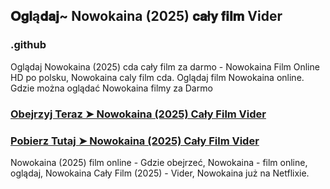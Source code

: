 ## 𝐎𝐠𝐥ą𝐝𝐚𝐣~ Nowokaina (2025) 𝐜𝐚ł𝐲 𝐟𝐢𝐥𝐦 Vider

### .github

Oglądaj Nowokaina (2025) cda cały film za darmo - Nowokaina Film Online HD po polsku, Nowokaina caly film cda. Oglądaj film Nowokaina online. Gdzie można oglądać Nowokaina filmy za Darmo

### [Obejrzyj Teraz ➤ Nowokaina (2025) Cały Film Vider](https://watching4khdmovies.blogspot.com/2025/03/novocaine.html)

### [Pobierz Tutaj ➤ Nowokaina (2025) Cały Film Vider](https://watching4khdmovies.blogspot.com/2025/03/novocaine.html)

Nowokaina (2025) film online - Gdzie obejrzeć, Nowokaina - film online, oglądaj, Nowokaina Cały Film (2025) - Vider, Nowokaina już na Netflixie.

